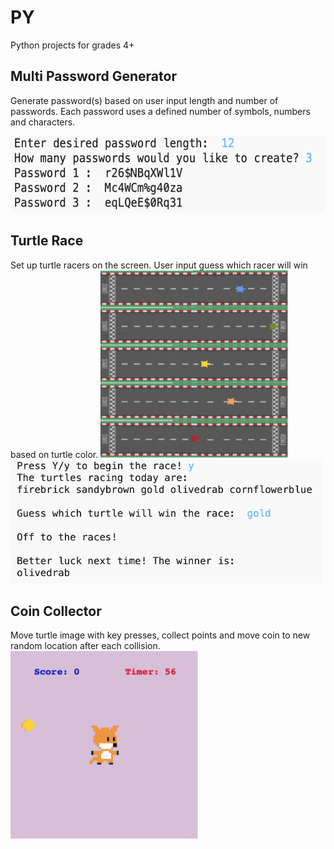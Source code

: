 # PY
Python projects for grades 4+

## Multi Password Generator
Generate password(s) based on user input length and number of passwords.
Each password uses a defined number of symbols, numbers and characters.

<img src="/MultiPasswordGenerator.png" width="574" height="123" />


## Turtle Race
Set up turtle racers on the screen. User input guess which racer will win based on turtle color.
<img src="/TurtleRace.png" width="300" height="300" />
<img src="/TurtleRaceTerminal.png" width="498" height="198" />

## Coin Collector
Move turtle image with key presses, collect points and move coin to new random location after each collision.
<img src="/CoinCollector.png" width="300" height="300" />

